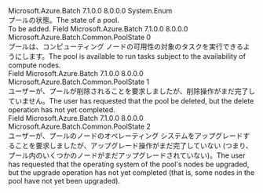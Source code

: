<Type Name="PoolState" FullName="Microsoft.Azure.Batch.Common.PoolState">
  <TypeSignature Language="C#" Value="public enum PoolState" />
  <TypeSignature Language="ILAsm" Value=".class public auto ansi sealed PoolState extends System.Enum" />
  <TypeSignature Language="DocId" Value="T:Microsoft.Azure.Batch.Common.PoolState" />
  <TypeSignature Language="VB.NET" Value="Public Enum PoolState" />
  <TypeSignature Language="F#" Value="type PoolState = " />
  <AssemblyInfo>
    <AssemblyName>Microsoft.Azure.Batch</AssemblyName>
    <AssemblyVersion>7.1.0.0</AssemblyVersion>
    <AssemblyVersion>8.0.0.0</AssemblyVersion>
  </AssemblyInfo>
  <Base>
    <BaseTypeName>System.Enum</BaseTypeName>
  </Base>
  <Docs>
    <summary>
            <span data-ttu-id="fe789-101">プールの状態。</span><span class="sxs-lookup"><span data-stu-id="fe789-101">The state of a pool.</span></span>
            </summary>
    <remarks>To be added.</remarks>
  </Docs>
  <Members>
    <Member MemberName="Active">
      <MemberSignature Language="C#" Value="Active" />
      <MemberSignature Language="ILAsm" Value=".field public static literal valuetype Microsoft.Azure.Batch.Common.PoolState Active = int32(0)" />
      <MemberSignature Language="DocId" Value="F:Microsoft.Azure.Batch.Common.PoolState.Active" />
      <MemberSignature Language="VB.NET" Value="Active" />
      <MemberSignature Language="F#" Value="Active = 0" Usage="Microsoft.Azure.Batch.Common.PoolState.Active" />
      <MemberType>Field</MemberType>
      <AssemblyInfo>
        <AssemblyName>Microsoft.Azure.Batch</AssemblyName>
        <AssemblyVersion>7.1.0.0</AssemblyVersion>
        <AssemblyVersion>8.0.0.0</AssemblyVersion>
      </AssemblyInfo>
      <ReturnValue>
        <ReturnType>Microsoft.Azure.Batch.Common.PoolState</ReturnType>
      </ReturnValue>
      <MemberValue>0</MemberValue>
      <Docs>
        <summary>
            <span data-ttu-id="fe789-102">プールは、コンピューティング ノードの可用性の対象のタスクを実行できるようにします。</span><span class="sxs-lookup"><span data-stu-id="fe789-102">The pool is available to run tasks subject to the availability of compute nodes.</span></span>
            </summary>
      </Docs>
    </Member>
    <Member MemberName="Deleting">
      <MemberSignature Language="C#" Value="Deleting" />
      <MemberSignature Language="ILAsm" Value=".field public static literal valuetype Microsoft.Azure.Batch.Common.PoolState Deleting = int32(1)" />
      <MemberSignature Language="DocId" Value="F:Microsoft.Azure.Batch.Common.PoolState.Deleting" />
      <MemberSignature Language="VB.NET" Value="Deleting" />
      <MemberSignature Language="F#" Value="Deleting = 1" Usage="Microsoft.Azure.Batch.Common.PoolState.Deleting" />
      <MemberType>Field</MemberType>
      <AssemblyInfo>
        <AssemblyName>Microsoft.Azure.Batch</AssemblyName>
        <AssemblyVersion>7.1.0.0</AssemblyVersion>
        <AssemblyVersion>8.0.0.0</AssemblyVersion>
      </AssemblyInfo>
      <ReturnValue>
        <ReturnType>Microsoft.Azure.Batch.Common.PoolState</ReturnType>
      </ReturnValue>
      <MemberValue>1</MemberValue>
      <Docs>
        <summary>
            <span data-ttu-id="fe789-103">ユーザーが、プールが削除されることを要求しましたが、削除操作がまだ完了していません。</span><span class="sxs-lookup"><span data-stu-id="fe789-103">The user has requested that the pool be deleted, but the delete operation has not yet completed.</span></span>
            </summary>
      </Docs>
    </Member>
    <Member MemberName="Upgrading">
      <MemberSignature Language="C#" Value="Upgrading" />
      <MemberSignature Language="ILAsm" Value=".field public static literal valuetype Microsoft.Azure.Batch.Common.PoolState Upgrading = int32(2)" />
      <MemberSignature Language="DocId" Value="F:Microsoft.Azure.Batch.Common.PoolState.Upgrading" />
      <MemberSignature Language="VB.NET" Value="Upgrading" />
      <MemberSignature Language="F#" Value="Upgrading = 2" Usage="Microsoft.Azure.Batch.Common.PoolState.Upgrading" />
      <MemberType>Field</MemberType>
      <AssemblyInfo>
        <AssemblyName>Microsoft.Azure.Batch</AssemblyName>
        <AssemblyVersion>7.1.0.0</AssemblyVersion>
        <AssemblyVersion>8.0.0.0</AssemblyVersion>
      </AssemblyInfo>
      <ReturnValue>
        <ReturnType>Microsoft.Azure.Batch.Common.PoolState</ReturnType>
      </ReturnValue>
      <MemberValue>2</MemberValue>
      <Docs>
        <summary>
            <span data-ttu-id="fe789-104">ユーザーが、プールのノードのオペレーティング システムをアップグレードすることを要求しましたが、アップグレード操作がまだ完了していない (つまり、プール内のいくつかのノードがまだアップグレードされていない)。</span><span class="sxs-lookup"><span data-stu-id="fe789-104">The user has requested that the operating system of the pool's nodes be upgraded, but the upgrade operation has not yet completed (that is, some nodes in the pool have not yet been upgraded).</span></span>
            </summary>
      </Docs>
    </Member>
  </Members>
</Type>